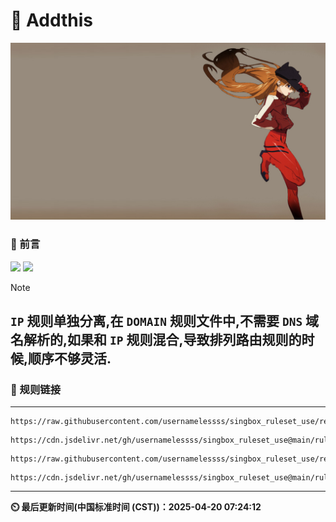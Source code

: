 
# 🧸 Addthis
![](https://raw.githubusercontent.com/usernamelessss/picture-bed/main/images/202504042256831.jpg)
### 📣 前言
![](https://shields.io/badge/-移除重复规则-ff69b4) ![](https://shields.io/badge/-IP&nbsp;规则单独存放不与&nbsp;DOMAIN&nbsp;等混合-green)
> [!NOTE]
**`IP` 规则单独分离,在 `DOMAIN` 规则文件中,不需要 `DNS` 域名解析的,如果和 `IP` 规则混合,导致排列路由规则的时候,顺序不够灵活.**
---

###  🔗 规则链接
---

```url
https://raw.githubusercontent.com/usernamelessss/singbox_ruleset_use/refs/heads/main/rule/Addthis/Addthis_No_IP.json
```

```url
https://cdn.jsdelivr.net/gh/usernamelessss/singbox_ruleset_use@main/rule/Addthis/Addthis_No_IP.json
```

```url
https://raw.githubusercontent.com/usernamelessss/singbox_ruleset_use/refs/heads/main/rule/Addthis/Addthis_No_IP.srs
```

```url
https://cdn.jsdelivr.net/gh/usernamelessss/singbox_ruleset_use@main/rule/Addthis/Addthis_No_IP.srs
```

---
**⏲️ 最后更新时间(中国标准时间 (CST))：2025-04-20 07:24:12**